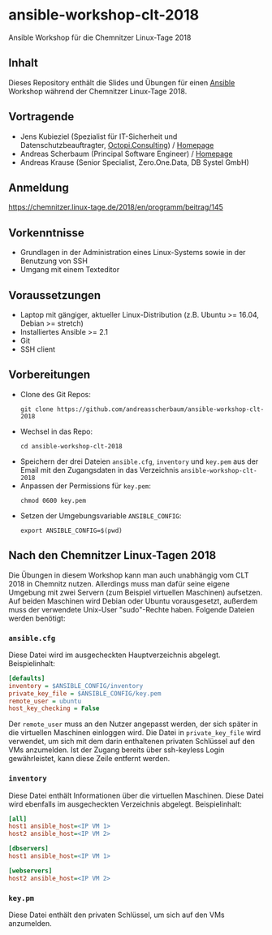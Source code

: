 # ansible-workshop-clt-2018

Ansible Workshop für die Chemnitzer Linux-Tage 2018

## Inhalt

Dieses Repository enthält die Slides und Übungen für einen [Ansible](https://www.ansible.com/) Workshop während der Chemnitzer Linux-Tage 2018.

## Vortragende

* Jens Kubieziel (Spezialist für IT-Sicherheit und Datenschutzbeauftragter, [Octopi.Consulting](https://torservers.net/)) / [Homepage](https://kubieziel.de/)
* Andreas Scherbaum (Principal Software Engineer) / [Homepage](http://andreas.scherbaum.la/)
* Andreas Krause (Senior Specialist, Zero.One.Data, DB Systel GmbH)

## Anmeldung

https://chemnitzer.linux-tage.de/2018/en/programm/beitrag/145

## Vorkenntnisse

* Grundlagen in der Administration eines Linux-Systems sowie in der Benutzung von SSH
* Umgang mit einem Texteditor

## Voraussetzungen

* Laptop mit gängiger, aktueller Linux-Distribution (z.B. Ubuntu >= 16.04, Debian >= stretch)
* Installiertes Ansible >= 2.1
* Git
* SSH client

## Vorbereitungen

* Clone des Git Repos:
    ```console
    git clone https://github.com/andreasscherbaum/ansible-workshop-clt-2018
    ```
* Wechsel in das Repo:
    ```console
    cd ansible-workshop-clt-2018
    ```
* Speichern der drei Dateien `ansible.cfg`, `inventory` und `key.pem` aus der Email mit den Zugangsdaten in das Verzeichnis `ansible-workshop-clt-2018`
* Anpassen der Permissions für `key.pem`:
    ```console
    chmod 0600 key.pem
    ```
* Setzen der Umgebungsvariable `ANSIBLE_CONFIG`:
    ```console
    export ANSIBLE_CONFIG=$(pwd)
    ```

## Nach den Chemnitzer Linux-Tagen 2018

Die Übungen in diesem Workshop kann man auch unabhängig vom CLT 2018 in Chemnitz nutzen. Allerdings muss man dafür seine eigene Umgebung mit zwei Servern (zum Beispiel virtuellen Maschinen) aufsetzen. Auf beiden Maschinen wird Debian oder Ubuntu vorausgesetzt, außerdem muss der verwendete Unix-User "sudo"-Rechte haben. Folgende Dateien werden benötigt:

### `ansible.cfg`

Diese Datei wird im ausgecheckten Hauptverzeichnis abgelegt. Beispielinhalt:

```ini
[defaults]
inventory = $ANSIBLE_CONFIG/inventory
private_key_file = $ANSIBLE_CONFIG/key.pem
remote_user = ubuntu
host_key_checking = False
```

Der `remote_user` muss an den Nutzer angepasst werden, der sich später in die virtuellen Maschinen einloggen wird. Die Datei in `private_key_file` wird verwendet, um sich mit dem darin enthaltenen privaten Schlüssel auf den VMs anzumelden. Ist der Zugang bereits über ssh-keyless Login gewährleistet, kann diese Zeile entfernt werden.

### `inventory`

Diese Datei enthält Informationen über die virtuellen Maschinen. Diese Datei wird ebenfalls im ausgecheckten Verzeichnis abgelegt. Beispielinhalt:

```ini
[all]
host1 ansible_host=<IP VM 1>
host2 ansible_host=<IP VM 2>

[dbservers]
host1 ansible_host=<IP VM 1>

[webservers]
host2 ansible_host=<IP VM 2>
```

### `key.pm`

Diese Datei enthält den privaten Schlüssel, um sich auf den VMs anzumelden.
